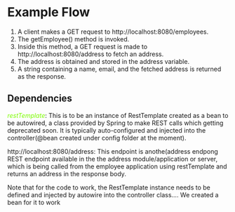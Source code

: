 # Example Flow

1. A client makes a GET request to http://localhost:8080/employees.
2. The getEmployee() method is invoked.
3. Inside this method, a GET request is made to http://localhost:8080/address to fetch an address.
4. The address is obtained and stored in the address variable.
5. A string containing a name, email, and the fetched address is returned as the response.
## Dependencies
<span style="color:lawngreen"> *restTemplate*</span>: This is to be an instance of RestTemplate created as a bean to be autowired, a class provided by Spring to make REST calls which getting deprecated soon. It is typically auto-configured and injected into the controller(@bean created under config folder at the moment).

http://localhost:8080/address: This endpoint is anothe(address endpong REST endpoint available in the the address module/application or server, which is being called from the employee application using restTemplate and returns an address in the response body.

Note that for the code to work, the RestTemplate instance needs to be defined and injected by autowire into the controller class.... We created a bean for it to work 